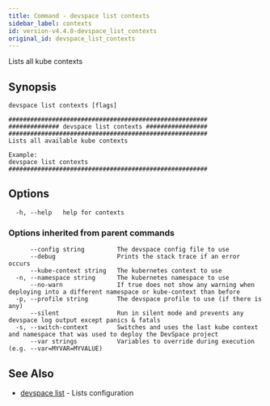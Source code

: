 ```yaml
---
title: Command - devspace list contexts
sidebar_label: contexts
id: version-v4.4.0-devspace_list_contexts
original_id: devspace_list_contexts
---
```



Lists all kube contexts

## Synopsis


```
devspace list contexts [flags]
```

```
#######################################################
############## devspace list contexts #################
#######################################################
Lists all available kube contexts

Example:
devspace list contexts
#######################################################
```
## Options

```
  -h, --help   help for contexts
```

### Options inherited from parent commands

```
      --config string         The devspace config file to use
      --debug                 Prints the stack trace if an error occurs
      --kube-context string   The kubernetes context to use
  -n, --namespace string      The kubernetes namespace to use
      --no-warn               If true does not show any warning when deploying into a different namespace or kube-context than before
  -p, --profile string        The devspace profile to use (if there is any)
      --silent                Run in silent mode and prevents any devspace log output except panics & fatals
  -s, --switch-context        Switches and uses the last kube context and namespace that was used to deploy the DevSpace project
      --var strings           Variables to override during execution (e.g. --var=MYVAR=MYVALUE)
```

## See Also

* [devspace list](../../cli/commands/devspace_list)	 - Lists configuration
